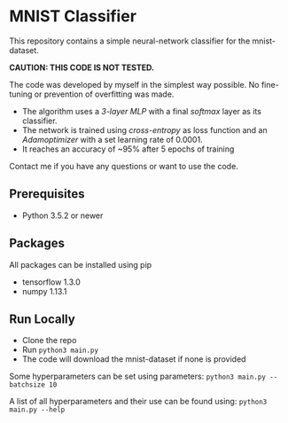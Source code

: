 MNIST Classifier
=====================================================
This repository contains a simple neural-network classifier for the mnist-dataset.

**CAUTION: THIS CODE IS NOT TESTED.**

The code was developed by myself in the simplest way possible.
No fine-tuning or prevention of overfitting was made.

- The algorithm uses a *3-layer MLP* with a final *softmax* layer as its classifier.
- The network is trained using *cross-entropy* as loss function and an *Adamoptimizer* with a set learning rate of 0.0001.
- It reaches an accuracy of ~95% after 5 epochs of training

Contact me if you have any questions or want to use the code.

Prerequisites
--------------
- Python 3.5.2 or newer

Packages
-------------
All packages can be installed using pip
- tensorflow 1.3.0
- numpy 1.13.1

Run Locally
-----------
- Clone the repo
- Run ``python3 main.py``
- The code will download the mnist-dataset if none is provided

Some hyperparameters can be set using parameters:
``python3 main.py --batchsize 10``

A list of all hyperparameters and their use can be found using:
``python3 main.py --help``
